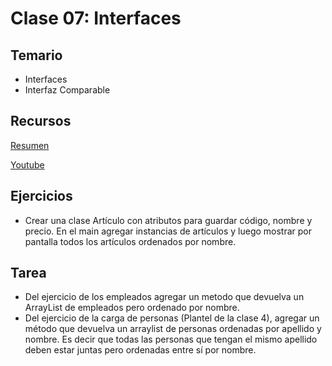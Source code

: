 
# Clase 07: Interfaces

## Temario

* Interfaces
* Interfaz Comparable

## Recursos

[Resumen](https://xmind.app/m/sbuAHp)

[Youtube](https://youtu.be/GTpH_bRkHfg)

## Ejercicios

*  Crear una clase Artículo con atributos para guardar código, nombre y precio. En el main agregar instancias de artículos y luego mostrar por pantalla todos los artículos ordenados por nombre.

## Tarea

* Del ejercicio de los empleados agregar un metodo que devuelva un ArrayList de empleados pero ordenado por nombre.
* Del ejercicio de la carga de personas (Plantel de la clase 4),
agregar un método que devuelva un arraylist de personas
ordenadas por apellido y nombre. Es decir que todas las personas
que tengan el mismo apellido deben estar juntas pero ordenadas
entre sí por nombre.

  




